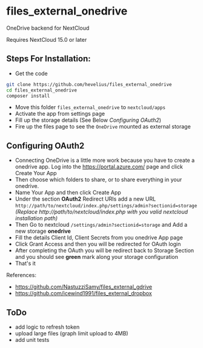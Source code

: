 # files_external_onedrive
OneDrive backend for NextCloud

Requires NextCloud 15.0 or later

## Steps For Installation:
- Get the code
```bash
git clone https://github.com/hevelius/files_external_onedrive
cd files_external_onedrive
composer install
```
- Move this folder ```files_external_onedrive``` to ```nextcloud/apps```
- Activate the app from settings page
- Fill up the storage details (See Below _Configuring OAuth2_)
- Fire up the files page to see the ```OneDrive``` mounted as external storage

## Configuring OAuth2
- Connecting OneDrive is a little more work because you have to create a onedrive app. Log into the https://portal.azure.com/ page and click Create Your App
- Then choose which folders to share, or to share everything in your onedrive.
- Name Your App and then click Create App
- Under the section **OAuth2** Redirect URIs add a new URL ```http://path/to/nextcloud/index.php/settings/admin?sectionid=storage``` _(Replace http://path/to/nextcloud/index.php with you valid nextcloud installation path)_
- Then Go to nextcloud ```/settings/admin?sectionid=storage``` and Add a new storage **onedrive**
- Fill the details Client Id, Client Secrets from you onedrive App page
- Click Grant Access and then you will be redirected for OAuth login
- After completing the OAuth you will be redirect back to Storage Section and you should see **green** mark along your storage configuration
- That's it

References:
* https://github.com/NastuzziSamy/files_external_gdrive
* https://github.com/icewind1991/files_external_dropbox

## ToDo
* add logic to refresh token
* upload large files (graph limit upload to 4MB)
* add unit tests
